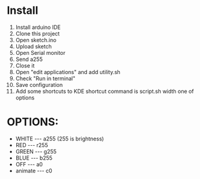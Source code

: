 # Install
1. Install arduino IDE
2. Clone this project
3. Open sketch.ino
4. Upload sketch
5. Open Serial monitor
6. Send a255
7. Close it
8. Open "edit applications" and add utility.sh
9. Check "Run in terminal"
10. Save configuration
11. Add some shortcuts to KDE
shortcut command is script.sh width one of options

# OPTIONS:
* WHITE --- a255 (255 is brightness)
* RED --- r255
* GREEN --- g255
* BLUE --- b255
* OFF --- a0
* animate --- c0
	
